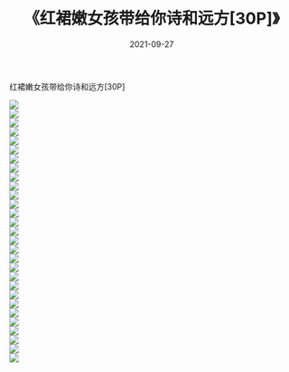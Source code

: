 ﻿---
layout: post
title:  《红裙嫩女孩带给你诗和远方[30P]》
date:   2021-09-27
img: http://imgx.orgx.ga/漏D/2021/红裙嫩女孩带给你诗和远方[30P]/000.jpg
categories: [美女, 清纯, 唯美]
---

红裙嫩女孩带给你诗和远方[30P]

  ![](http://imgx.orgx.ga/漏D/2021/红裙嫩女孩带给你诗和远方[30P]/001.jpg) <br> ![](http://imgx.orgx.ga/漏D/2021/红裙嫩女孩带给你诗和远方[30P]/002.jpg) <br> ![](http://imgx.orgx.ga/漏D/2021/红裙嫩女孩带给你诗和远方[30P]/003.jpg) <br> ![](http://imgx.orgx.ga/漏D/2021/红裙嫩女孩带给你诗和远方[30P]/004.jpg) <br> ![](http://imgx.orgx.ga/漏D/2021/红裙嫩女孩带给你诗和远方[30P]/005.jpg) <br> ![](http://imgx.orgx.ga/漏D/2021/红裙嫩女孩带给你诗和远方[30P]/006.jpg) <br> ![](http://imgx.orgx.ga/漏D/2021/红裙嫩女孩带给你诗和远方[30P]/007.jpg) <br> ![](http://imgx.orgx.ga/漏D/2021/红裙嫩女孩带给你诗和远方[30P]/008.jpg) <br> ![](http://imgx.orgx.ga/漏D/2021/红裙嫩女孩带给你诗和远方[30P]/009.jpg) <br> ![](http://imgx.orgx.ga/漏D/2021/红裙嫩女孩带给你诗和远方[30P]/010.jpg) <br> ![](http://imgx.orgx.ga/漏D/2021/红裙嫩女孩带给你诗和远方[30P]/011.jpg) <br> ![](http://imgx.orgx.ga/漏D/2021/红裙嫩女孩带给你诗和远方[30P]/012.jpg) <br> ![](http://imgx.orgx.ga/漏D/2021/红裙嫩女孩带给你诗和远方[30P]/013.jpg) <br> ![](http://imgx.orgx.ga/漏D/2021/红裙嫩女孩带给你诗和远方[30P]/014.jpg) <br> ![](http://imgx.orgx.ga/漏D/2021/红裙嫩女孩带给你诗和远方[30P]/015.jpg) <br> ![](http://imgx.orgx.ga/漏D/2021/红裙嫩女孩带给你诗和远方[30P]/016.jpg) <br> ![](http://imgx.orgx.ga/漏D/2021/红裙嫩女孩带给你诗和远方[30P]/017.jpg) <br> ![](http://imgx.orgx.ga/漏D/2021/红裙嫩女孩带给你诗和远方[30P]/018.jpg) <br> ![](http://imgx.orgx.ga/漏D/2021/红裙嫩女孩带给你诗和远方[30P]/019.jpg) <br> ![](http://imgx.orgx.ga/漏D/2021/红裙嫩女孩带给你诗和远方[30P]/020.jpg) <br> ![](http://imgx.orgx.ga/漏D/2021/红裙嫩女孩带给你诗和远方[30P]/021.jpg) <br> ![](http://imgx.orgx.ga/漏D/2021/红裙嫩女孩带给你诗和远方[30P]/022.jpg) <br> ![](http://imgx.orgx.ga/漏D/2021/红裙嫩女孩带给你诗和远方[30P]/023.jpg) <br> ![](http://imgx.orgx.ga/漏D/2021/红裙嫩女孩带给你诗和远方[30P]/024.jpg) <br> ![](http://imgx.orgx.ga/漏D/2021/红裙嫩女孩带给你诗和远方[30P]/025.jpg) <br> ![](http://imgx.orgx.ga/漏D/2021/红裙嫩女孩带给你诗和远方[30P]/026.jpg) <br> ![](http://imgx.orgx.ga/漏D/2021/红裙嫩女孩带给你诗和远方[30P]/027.jpg) <br> ![](http://imgx.orgx.ga/漏D/2021/红裙嫩女孩带给你诗和远方[30P]/028.jpg) <br> ![](http://imgx.orgx.ga/漏D/2021/红裙嫩女孩带给你诗和远方[30P]/029.jpg) <br>